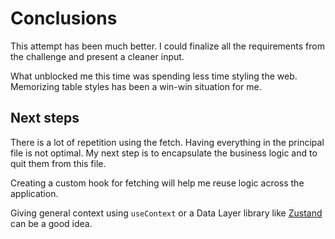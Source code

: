 # Conclusions

This attempt has been much better. I could finalize all the requirements from the challenge and present a cleaner input.

What unblocked me this time was spending less time styling the web. Memorizing table styles has been a win-win situation for me.

## Next steps

There is a lot of repetition using the fetch. Having everything in the principal file is not optimal. My next step is to encapsulate the business logic and to quit them from this file.

Creating a custom hook for fetching will help me reuse logic across the application.

Giving general context using `useContext` or a Data Layer library like [Zustand](https://github.com/pmndrs/zustand) can be a good idea.
